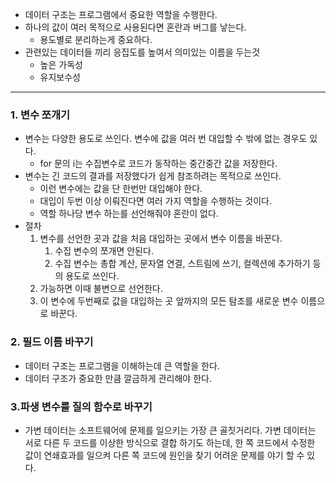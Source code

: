 - 데이터 구조는 프로그램에서 중요한 역할을 수행한다.
- 하나의 값이 여러 목적으로 사용된다면 혼란과 버그를 낳는다.
	- 용도별로 분리하는게 중요하다.
- 관련있는 데이터들 끼리 응집도를 높여서 의미있는 이름을 두는것
	- 높은 가독성
	- 유지보수성
---
### 1. 변수 쪼개기
- 변수는 다양한 용도로 쓰인다. 변수에 값을 여러 번 대입할 수 밖에 없는 경우도 있다.
	- for 문의 i는 수집변수로 코드가 동작하는 중간중간 값을 저장한다.
- 변수는 긴 코드의 결과를 저장했다가 쉽게 참조하려는 목적으로 쓰인다.
	- 이런 변수에는 값을 단 한번만 대입해야 한다.
	- 대입이 두번 이상 이뤄진다면 여러  가지 역할을 수행하는 것이다.
	- 역할 하나당 변수 하는를 선언해줘야 혼란이 없다.
- 절차
	1. 변수를 선언한 곳과 값을 처음 대입하는 곳에서 변수 이름을 바꾼다.
		1. 수집 변수의 쪼개면 안된다. 
		2. 수집 변수는 총합 계산, 문자열 연결, 스트림에 쓰기, 컬렉션에 추가하기 등의 용도로 쓰인다.
	2. 가능하면 이때 불변으로 선언한다.
	3. 이 변수에 두번째로 값을 대입하는 곳 앞까지의 모든 탐조를 새로운 변수 이름으로 바꾼다.
### 2. 필드 이름 바꾸기
- 데이터 구조는 프로그램을 이해하는데 큰 역할을 한다.
- 데이터 구조가 중요한 만큼 깔금하게 관리해야 한다.
### 3.파생 변수를 질의 함수로 바꾸기
- 가변 데이터는 소프트웨어에 문제를 일으키는 가장 큰 골칫거리다. 가변 데이터는 서로 다른 두 코드를 이상한 방식으로 결합 하기도 하는데, 한 쪽 코드에서 수정한 값이 연쇄효과를 일으켜 다른 쪽 코드에 원인을 찾기 어려운 문제를 야기 할 수 있다.
